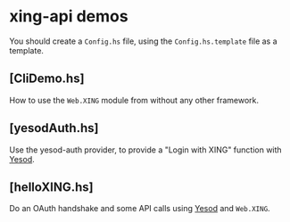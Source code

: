 # xing-api demos

You should create a `Config.hs` file, using the `Config.hs.template` file as a template.

## [CliDemo.hs]

How to use the `Web.XING` module from without any other framework.

## [yesodAuth.hs]

Use the yesod-auth provider, to provide a "Login with XING" function with [Yesod](http://yesodweb.com).

## [helloXING.hs]

Do an OAuth handshake and some API calls using [Yesod](http://yesodweb.com) and `Web.XING`.
